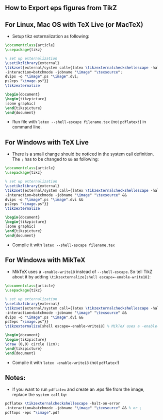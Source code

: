 ## How to Export eps figures from TikZ
## For Linux, Mac OS with TeX Live (or MacTeX)
* Setup tikz externalization as following: 
```latex
\documentclass{article}
\usepackage{tikz}

% set up externalization
\usetikzlibrary{external}
\tikzset{external/system call={latex \tikzexternalcheckshellescape -halt-on-error
-interaction=batchmode -jobname "\image" "\texsource";
dvips -o "\image".ps "\image".dvi;
ps2eps "\image.ps"}}
\tikzexternalize

\begin{document}
\begin{tikzpicture}
[some graphic]
\end{tikzpicture}
\end{document}
```
* Run file with `latex --shell-escape filename.tex` (not `pdflatex!`) in command line.
## For Windows with TeX Live
* There is a small change should be noticed in the system call definition. The `;` has to be changed to `&&` as following:
```latex
\documentclass{article}
\usepackage{tikz}

% set up externalization
\usetikzlibrary{external}
\tikzset{external/system call={latex \tikzexternalcheckshellescape -halt-on-error
-interaction=batchmode -jobname "\image" "\texsource" &&
dvips -o "\image".ps "\image".dvi &&
ps2eps "\image.ps"}}
\tikzexternalize

\begin{document}
\begin{tikzpicture}
[some graphic]
\end{tikzpicture}
\end{document}
```
* Compile it with `latex --shell-escape filename.tex`

## For Windows with MikTeX
* MikTeX uses a `-enable-write18` instead of `--shell-escape`. So tell TikZ about it by adding `\tikzexternalize[shell escape=-enable-write18]`: 
```latex
\documentclass{article}
\usepackage{tikz}

% set up externalization
\usetikzlibrary{external}
\tikzset{external/system call={latex \tikzexternalcheckshellescape -halt-on-error
-interaction=batchmode -jobname "\image" "\texsource" && 
dvips -o "\image".ps "\image".dvi &&
ps2eps "\image.ps"}}
\tikzexternalize[shell escape=-enable-write18] % MikTeX uses a -enable-write18 instead of --shell-escape.

\begin{document}
\begin{tikzpicture}
\draw (0,0) circle (1cm);
\end{tikzpicture}
\end{document}
```
* Compile it with `latex -enable-write18` (not `pdflatex`!)

## Notes:
* If you want to run `pdflatex` and create an .eps file from the image, replace the `system call` by:
```latex
pdflatex \tikzexternalcheckshellescape -halt-on-error 
-interaction=batchmode -jobname "\image" "\texsource" && % or ;
pdftops -eps "\image".pdf
```
